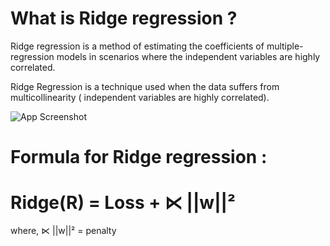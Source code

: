 
# What is Ridge regression ?

Ridge regression is a method of estimating the coefficients of multiple-regression models in scenarios where the independent variables are highly correlated.

Ridge Regression is a technique used when the data suffers from multicollinearity ( independent variables are highly correlated).




![App Screenshot](https://i.stack.imgur.com/E7BHo.png)



# Formula for Ridge regression :

# Ridge(R) = Loss + ⋉ ||w||² 

where, ⋉ ||w||² = penalty


